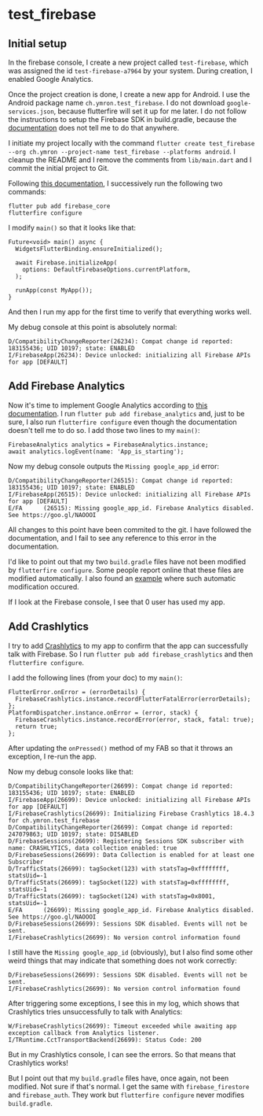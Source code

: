 # test_firebase

## Initial setup
In the firebase console, I create a new project called `test-firebase`, which was assigned the id `test-firebase-a7964` by your system. During creation, I enabled Google Analytics.

Once the project creation is done, I create a new app for Android. I use the Android package name `ch.ymron.test_firebase`. I do not download `google-services.json`, because flutterfire will set it up for me later. I do not follow the instructions to setup the Firebase SDK in build.gradle, because the [documentation](https://firebase.google.com/docs/flutter/setup?authuser=0&hl=en&platform=android) does not tell me to do that anywhere.

I initiate my project locally with the command `flutter create test_firebase --org ch.ymron --project-name test_firebase --platforms android`. I cleanup the README and I remove the comments from `lib/main.dart` and I commit the initial project to Git.

Following [this documentation](https://firebase.google.com/docs/flutter/setup?authuser=0&hl=en&platform=android), I successively run the following two commands:
```
flutter pub add firebase_core
flutterfire configure
```
I modify `main()` so that it looks like that:
```
Future<void> main() async {
  WidgetsFlutterBinding.ensureInitialized();

  await Firebase.initializeApp(
    options: DefaultFirebaseOptions.currentPlatform,
  );

  runApp(const MyApp());
}
```
And then I run my app for the first time to verify that everything works well.

My debug console at this point is absolutely normal:
```
D/CompatibilityChangeReporter(26234): Compat change id reported: 183155436; UID 10197; state: ENABLED
I/FirebaseApp(26234): Device unlocked: initializing all Firebase APIs for app [DEFAULT]
```

## Add Firebase Analytics
Now it's time to implement Google Analytics according to [this documentation](https://firebase.google.com/docs/analytics/get-started?platform=flutter&authuser=0).
I run `flutter pub add firebase_analytics` and, just to be sure, I also run `flutterfire configure` even though the documentation doesn't tell me to do so. I add those two lines to my `main()`:
```
FirebaseAnalytics analytics = FirebaseAnalytics.instance;
await analytics.logEvent(name: 'App_is_starting');
```

Now my debug console outputs the `Missing google_app_id` error:
```
D/CompatibilityChangeReporter(26515): Compat change id reported: 183155436; UID 10197; state: ENABLED
I/FirebaseApp(26515): Device unlocked: initializing all Firebase APIs for app [DEFAULT]
E/FA      (26515): Missing google_app_id. Firebase Analytics disabled. See https://goo.gl/NAOOOI
```

All changes to this point have been commited to the git. I have followed the documentation, and I fail to see any reference to this error in the documentation.

I'd like to point out that my two `build.gradle` files have not been modified by `flutterfire configure`. Some people report online that these files are modified automatically. I also found an [example](https://github.com/OpenSphereSoftware/FlutterMadeEasy_ZeroToMastery/blob/main/5_todo_app/android/app/build.gradle) where such automatic modification occured. 

If I look at the Firebase console, I see that 0 user has used my app.

## Add Crashlytics
I try to add [Crashlytics](https://firebase.google.com/docs/crashlytics/get-started?platform=flutter#add-sdk) to my app to confirm that the app can successfully talk with Firebase. So I run `flutter pub add firebase_crashlytics` and then `flutterfire configure`.

I add the following lines (from your doc) to my `main()`:
```
FlutterError.onError = (errorDetails) {
  FirebaseCrashlytics.instance.recordFlutterFatalError(errorDetails);
};
PlatformDispatcher.instance.onError = (error, stack) {
  FirebaseCrashlytics.instance.recordError(error, stack, fatal: true);
  return true;
};
```

After updating the `onPressed()` method of my FAB so that it throws an exception, I re-run the app.

Now my debug console looks like that:
```
D/CompatibilityChangeReporter(26699): Compat change id reported: 183155436; UID 10197; state: ENABLED
I/FirebaseApp(26699): Device unlocked: initializing all Firebase APIs for app [DEFAULT]
I/FirebaseCrashlytics(26699): Initializing Firebase Crashlytics 18.4.3 for ch.ymron.test_firebase
D/CompatibilityChangeReporter(26699): Compat change id reported: 247079863; UID 10197; state: DISABLED
D/FirebaseSessions(26699): Registering Sessions SDK subscriber with name: CRASHLYTICS, data collection enabled: true
D/FirebaseSessions(26699): Data Collection is enabled for at least one Subscriber
D/TrafficStats(26699): tagSocket(123) with statsTag=0xffffffff, statsUid=-1
D/TrafficStats(26699): tagSocket(122) with statsTag=0xffffffff, statsUid=-1
D/TrafficStats(26699): tagSocket(124) with statsTag=0x8001, statsUid=-1
E/FA      (26699): Missing google_app_id. Firebase Analytics disabled. See https://goo.gl/NAOOOI
D/FirebaseSessions(26699): Sessions SDK disabled. Events will not be sent.
I/FirebaseCrashlytics(26699): No version control information found
```

I still have the `Missing google_app_id` (obviously), but I also find some other weird things that may indicate that something does not work correctly:
```
D/FirebaseSessions(26699): Sessions SDK disabled. Events will not be sent.
I/FirebaseCrashlytics(26699): No version control information found
```
After triggering some exceptions, I see this in my log, which shows that Crashlytics tries unsuccessfully to talk with Analytics:
```
W/FirebaseCrashlytics(26699): Timeout exceeded while awaiting app exception callback from Analytics listener.
I/TRuntime.CctTransportBackend(26699): Status Code: 200
```

But in my Crashlytics console, I can see the errors. So that means that Crashlytics works!

But I point out that my `build.gradle` files have, once again, not been modified. Not sure if that's normal. I get the same with `firebase_firestore` and `firebase_auth`. They work but `flutterfire configure` never modifies `build.gradle`.